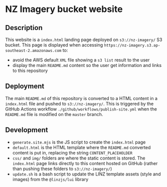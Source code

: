 # NZ Imagery bucket website

## Description

This website is a `index.html` landing page deployed on `s3://nz-imagery/` S3 bucket. This page is displayed when accessing `https://nz-imagery.s3.ap-southeast-2.amazonaws.com` to:

- avoid the AWS default `XML` file showing a `s3 list` result to the user
- display the main `README.md` content so the user get information and links to this repository

## Deployment

The main `README.md` of this repository is converted to a HTML content in a `index.html` file and pushed to `s3://nz-imagery/`.
This is triggered by the GitHub Actions workflow `./github/workflows/publish-site.yml` when the `README.md` file is modified on the `master` branch.

## Development

- `generate.site.mjs` is the JS script to create the `index.html` page
- `default.html` is the HTML template where the `README.md` converted content is put in, replacing the string `CONTENT_PLACEHOLDER`
- `css/` and `img/` folders are where the static content is stored. The `index.html` page links directly to this content hosted on GitHub (rather than pushing these folders to `s3://nz-imagery/`)
- `update.sh` is a bash script to update the LINZ template assets (style and images) from the `@linzjs/lui` library
